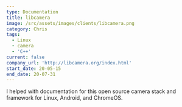 ```yaml
---
type: Documentation
title: libcamera
image: /src/assets/images/clients/libcamera.png
category: Chris
tags:
  - Linux
  - camera
  - 'C++'
current: false
company_url: 'http://libcamera.org/index.html'
start_date: 20-05-15
end_date: 20-07-31
---
```


I helped with documentation for this open source camera stack and framework for Linux, Android, and ChromeOS.
